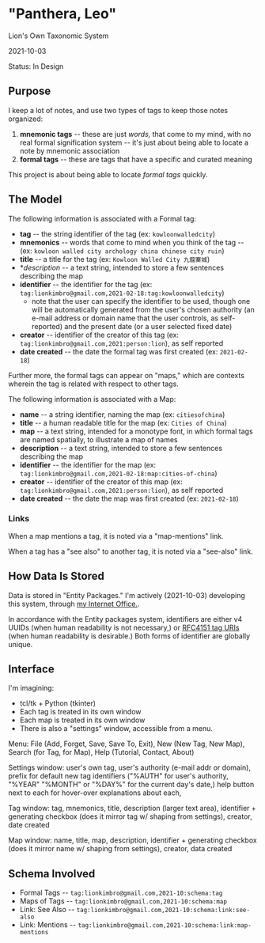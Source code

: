 
# "Panthera, Leo"

Lion's Own Taxonomic System

2021-10-03

Status: In Design


## Purpose

I keep a lot of notes, and use two types of tags to keep those notes organized:

1. **mnemonic tags** -- these are just *words,* that come to my mind, with no real formal signification system -- it's just about being able to locate a note by mnemonic association
2. **formal tags** -- these are tags that have a specific and curated meaning

This project is about being able to locate *formal tags* quickly.


## The Model

The following information is associated with a Formal tag:

* **tag** -- the string identifier of the tag (ex: `kowloonwalledcity`)
* **mnemonics** -- words that come to mind when you think of the tag -- (ex: `kowloon walled city archology china chinese city ruin`)
* **title** -- a title for the tag (ex: `Kowloon Walled City 九龍寨城`)
* **description* -- a text string, intended to store a few sentences describing the map
* **identifier** -- the identifier for the tag (ex: `tag:lionkimbro@gmail.com,2021-02-18:tag:kowloonwalledcity`)
  * note that the user can specify the identifier to be used, though one will be automatically generated from the user's chosen authority (an e-mail address or domain name that the user controls, as self-reported) and the present date (or a user selected fixed date)
* **creator** -- identifier of the creator of this tag (ex: `tag:lionkimbro@gmail.com,2021:person:lion`), as self reported
* **date created** -- the date the formal tag was first created (ex: `2021-02-18`)

Further more, the formal tags can appear on "maps," which are contexts wherein the tag is related with respect to other tags.

The following information is associated with a Map:

* **name** -- a string identifier, naming the map (ex: `citiesofchina`)
* **title** -- a human readable title for the map (ex: `Cities of China`)
* **map** -- a text string, intended for a monotype font, in which formal tags are named spatially, to illustrate a map of names
* **description** -- a text string, intended to store a few sentences describing the map
* **identifier** -- the identifier for the map (ex: `tag:lionkimbro@gmail.com,2021-02-18:map:cities-of-china`)
* **creator** -- identifier of the creator of this map (ex: `tag:lionkimbro@gmail.com,2021:person:lion`), as self reported
* **date created** -- the date the map was first created (ex: `2021-02-18`)

### Links

When a map mentions a tag, it is noted via a "map-mentions" link.

When a tag has a "see also" to another tag, it is noted via a "see-also" link.


## How Data Is Stored

Data is stored in "Entity Packages."  I'm actively (2021-10-03) developing this system, through [my Internet Office.](https://communitywiki.org/wiki/LionsInternetOffice).

In accordance with the Entity packages system, identifiers are either v4 UUIDs (when human readability is not necessary,) or [RFC4151 tag URIs](https://en.wikipedia.org/wiki/Tag_URI_scheme) (when human readability is desirable.)  Both forms of identifier are globally unique.


## Interface

I'm imagining:
* tcl/tk + Python (tkinter)
* Each tag is treated in its own window
* Each map is treated in its own window
* There is also a "settings" window, accessible from a menu.

Menu:  File (Add, Forget, Save, Save To, Exit), New (New Tag, New Map), Search (for Tag, for Map), Help (Tutorial, Contact, About)

Settings window: user's own tag, user's authority (e-mail addr or domain), prefix for default new tag identifiers ("%AUTH" for user's authority, "%YEAR" "%MONTH" or "%DAY%" for the current day's date,) help button next to each for hover-over explanations about each, 

Tag window: tag, mnemonics, title, description (larger text area), identifier + generating checkbox (does it mirror tag w/ shaping from settings), creator, date created

Map window: name, title, map, description, identifier + generating checkbox (does it mirror name w/ shaping from settings), creator, data created


## Schema Involved

* Formal Tags -- `tag:lionkimbro@gmail.com,2021-10:schema:tag`
* Maps of Tags -- `tag:lionkimbro@gmail.com,2021-10:schema:map`
* Link: See Also -- `tag:lionkimbro@gmail.com,2021-10:schema:link:see-also`
* Link: Mentions -- `tag:lionkimbro@gmail.com,2021-10:schema:link:map-mentions`

